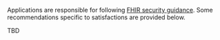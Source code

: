 Applications are responsible for following [FHIR security guidance](http://hl7.org/fhir/security.html). Some recommendations specific to satisfactions are provided below.

TBD
